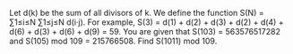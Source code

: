 
Let d(k) be the sum of all divisors of k.
We define the function S(N) = &#8721;1&#8804;i&#8804;N &#8721;1&#8804;j&#8804;N d(i&#183;j).
For example, S(3) = d(1) + d(2) + d(3) + d(2) + d(4) + d(6) + d(3) + d(6) + d(9) = 59.
You are given that S(103) = 563576517282 and S(105) mod 109 = 215766508.
Find S(1011) mod 109.
